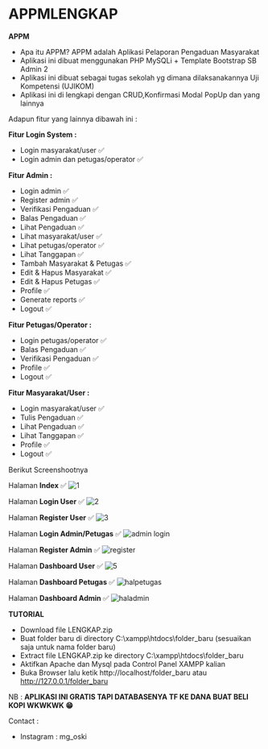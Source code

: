 # APPMLENGKAP

**APPM**
- Apa itu APPM? APPM adalah Aplikasi Pelaporan Pengaduan Masyarakat
- Aplikasi ini dibuat menggunakan PHP MySQLi + Template Bootstrap SB Admin 2
- Aplikasi ini dibuat sebagai tugas sekolah yg dimana dilaksanakannya Uji Kompetensi (UJIKOM)
- Aplikasi ini di lengkapi dengan CRUD,Konfirmasi Modal PopUp dan yang lainnya

Adapun fitur yang lainnya dibawah ini :

**Fitur Login System :**
- Login masyarakat/user ✅
- Login admin dan petugas/operator ✅

**Fitur Admin :** 
- Login admin ✅
- Register admin ✅
- Verifikasi Pengaduan ✅
- Balas Pengaduan ✅
- Lihat Pengaduan ✅
- Lihat masyarakat/user ✅
- Lihat petugas/operator ✅
- Lihat Tanggapan ✅
- Tambah Masyarakat & Petugas ✅
- Edit & Hapus Masyarakat ✅
- Edit & Hapus Petugas ✅
- Profile ✅
- Generate reports ✅
- Logout ✅

**Fitur Petugas/Operator :**
- Login petugas/operator ✅
- Balas Pengaduan ✅
- Verifikasi Pengaduan ✅
- Profile ✅
- Logout ✅

**Fitur Masyarakat/User :**
- Login masyarakat/user ✅
- Tulis Pengaduan ✅
- Lihat Pengaduan ✅
- Lihat Tanggapan ✅
- Profile ✅
- Logout ✅

Berikut Screenshootnya

Halaman **Index** ✅
![1](https://github.com/mgoski/APPM/assets/142203248/97a8e5a0-1b78-4e09-b992-e3796200c1df)


Halaman **Login User** ✅
![2](https://github.com/mgoski/APPM/assets/142203248/2ff4e22e-a280-4329-8222-5277f3f75f3c)

Halaman **Register User** ✅
![3](https://github.com/mgoski/APPM/assets/142203248/b7268179-8992-4042-8b45-f9ebd45b440f)

Halaman **Login Admin/Petugas** ✅
![admin login](https://github.com/mgoski/APPM/assets/142203248/16bd66c3-59c4-4c79-8eeb-2e3cb9cf31b6)

Halaman **Register Admin** ✅
![register](https://github.com/mgoski/APPM/assets/142203248/1ed11c65-44e7-4aca-a850-2e6cd66efe81)

Halaman **Dashboard User** ✅
![5](https://github.com/mgoski/APPM/assets/142203248/a168aa7b-87d0-43e0-a792-603af5d1761f)

Halaman **Dashboard Petugas** ✅
![halpetugas](https://github.com/mgoski/APPM/assets/142203248/726c3ef4-cf23-4900-b88c-215c99fffeed)

Halaman **Dashboard Admin** ✅
![haladmin](https://github.com/mgoski/APPM/assets/142203248/1df7d6a7-3c7e-465c-97c2-525b7e6cf9bf)

**TUTORIAL**
- Download file LENGKAP.zip
- Buat folder baru di directory C:\\xampp\htdocs\folder_baru (sesuaikan saja untuk nama folder baru)
- Extract file LENGKAP.zip ke directory C:\\xampp\htdocs\folder_baru
- Aktifkan Apache dan Mysql pada Control Panel XAMPP kalian
- Buka Browser lalu ketik http://localhost/folder_baru atau http://127.0.0.1/folder_baru


NB : **APLIKASI INI GRATIS TAPI DATABASENYA TF KE DANA BUAT BELI KOPI WKWKWK 😁** 

Contact : 

- Instagram : mg_oski

